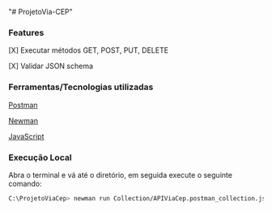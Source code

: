 "# ProjetoVia-CEP" 

### Features

[X] Executar métodos GET, POST, PUT, DELETE

[X] Validar JSON schema

### Ferramentas/Tecnologias utilizadas

[Postman](https://www.postman.com/)

[Newman](https://www.npmjs.com/package/newman)

[JavaScript](https://www.javascript.com//)

### Execução Local
Abra o terminal e vá até o diretório, em seguida execute o seguinte comando:
```bash
C:\ProjetoViaCep> newman run Collection/APIViaCep.postman_collection.json -e Environment/ViaCep-Prod.postman_environment.json -r htmlextra
```